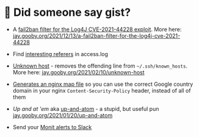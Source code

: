 # 👋 Did someone say gist?

 * A [fail2ban filter for the Log4J CVE-2021-44228 exploit](https://gist.github.com/jaygooby/3502143639e09bb694e9c0f3c6203949). More here: [jay.gooby.org/2021/12/13/a-fail2ban-filter-for-the-log4j-cve-2021-44228](https://jay.gooby.org/2021/12/13/a-fail2ban-filter-for-the-log4j-cve-2021-44228)
 * Find [interesting referers](https://gist.github.com/jaygooby/6b57ad9d28b91c7d7faef3636d6ae2f1) in access.log

 * [Unknown host](https://gist.github.com/jaygooby/00b58afd85be372a3a4c451dd535f94e) - removes the offending line from `~/.ssh/known_hosts`. More here: [jay.gooby.org/2021/02/10/unknown-host](https://jay.gooby.org/2021/02/10/unknown-host)

 * [Generates an nginx map file](https://gist.github.com/jaygooby/09dc00506f6f4182f1c380c4e16a8a86) so you can use the correct Google country domain in your nginx `Content-Security-Policy` header, instead of all of them

 * _Up and at 'em_ aka [up-and-atom](https://gist.github.com/jaygooby/6f343daa5bd55d3dfba1235263b2bb3e) - a stupid, but useful pun [jay.gooby.org/2021/01/20/up-and-atom](https://jay.gooby.org/2021/01/20/up-and-atom)

 * Send your [Monit alerts to Slack](https://gist.github.com/jaygooby/e6189a42bed234b4e458755db6112502)
